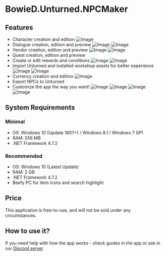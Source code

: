 # BowieD.Unturned.NPCMaker
## Features
* Character creation and edition
![Image](screens/character.png)
* Dialogue creation, edition and preview
![Image](screens/dialogue.png)
![Image](screens/dialogue%20preview.png)
* Vendor creation, edition and preview
![Image](screens/vendor.png)
![Image](screens/vendor%20preview.png)
* Quest creation, edition and preview
* Create or edit rewards and conditions
![Image](screens/quests.png)
![Image](screens/quest%20preview.png)
* Import Unturned and installed workshop assets for better experience
![Image](screens/asset%20picker.png)
![Image](screens/npc%20picker.png)
* Currency creation and edition
![Image](screens/currency.png)
* Export NPCs to Unturned
* Customize the app the way you want!
![Image](screens/settings%20general.png)
![Image](screens/settings%20interface.png)
![Image](screens/settings%20misc.png)
![Image](screens/settings%20import.png)

## System Requirements
### Minimal
* OS: Windows 10 (Update 1607+) / Windows 8.1 / Windows 7 SP1
* RAM: 256 MB
* .NET Framework 4.7.2
### Recommended
* OS: Windows 10 (Latest Update)
* RAM: 2 GB
* .NET Framework 4.7.2
* Beefy PC for item icons and search highlight

## Price
This application is free-to-use, and will not be sold under any circumstances.

## How to use it?
If you need help with how the app works - check guides in the app or ask in our [Discord server](https://discord.gg/Geqtkx2)
